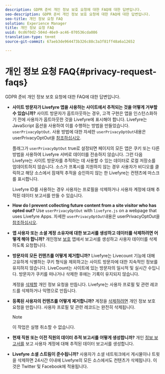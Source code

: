 ```yaml
---
description: GDPR 준비 개인 정보 보호 요청에 대한 FAQ에 대한 답변입니다.
seo-description: GDPR 준비 개인 정보 보호 요청에 대한 FAQ에 대한 답변입니다.
seo-title: 개인 정보 요청 FAQ
solution: Experience Manager
title: 개인 정보 요청 FAQ
uuid: 0cd6f0d2-504d-46e9-ac46-070536cda086
translation-type: tm+mt
source-git-commit: 67aeb3de964473b326c88c3a3f81ff48a6a12652

---
```



# 개인 정보 요청 FAQ{#privacy-request-faqs}

GDPR 준비 개인 정보 보호 요청에 대한 FAQ에 대한 답변입니다.

* **사이트 방문자가 Livefyre 앱을 사용하는 사이트에서 추적되는 것을 어떻게 거부할 수 있습니까?** 사이트 방문자가 옵트아웃하는 경우, 고객 구현은 앱을 인스턴스화하기 전에 사용자가 옵트아웃한 것을 Livefyre에 표시해야 합니다. Livefyre는 JavaScript 옵션을 사용하여 이를 수행하는 방법을 만들었습니다. `userPrivacyOptOut`. 사용 방법에 대한 자세한 `userPrivacyOptOut`내용은 userPrivacyOptOut을 [참조하십시오](/help/using/c-settings-other/c-gdpr-compliance/c-userprivacyoptout.md).

   플래그가 `userPrivacyOptOut` true로 설정되면 페이지의 모든 앱은 쿠키 또는 다른 방법을 사용하여 Livefyre 서버로 데이터를 전송하지 않습니다. 그런 다음 Livefyre는 사이트 방문자를 추적하는 데 사용할 수 있는 데이터로 로컬 저장소를 업데이트하지 않습니다. 소스가 프록시를 지원하지 않는 경우 사용자가 비디오를 클릭하고 해당 소스에서 잠재적 추적을 승인하지 않는 한 Livefyre는 컨텐츠에 마스크를 표시합니다.

   Livefyre ID를 사용하는 경우 사용자는 프로필을 삭제하거나 사용자 계정에 대해 추적된 데이터 보고서를 만들 수 있습니다.

* **How do I prevent collecting future content from a site visitor who has opted out?** Use `userPrivacyOptOut` with `livefyre.js` on a webpage that uses Livefyre Apps. 자세한 `userPrivacyOptOut`내용은 userPrivacyOptOut을 [참조하십시오](/help/using/c-settings-other/c-gdpr-compliance/c-userprivacyoptout.md).

* **앱 사용자 또는 소셜 계정 소유자에 대한 보고서를 생성하고 데이터를 삭제하려면 어떻게 해야 합니까?** 개인정보 [보호](../../c-settings-other/c-gdpr-compliance/c-privacy-requests.md#c_privacy_requests) 앱에서 보고서를 생성하고 사용자 데이터를 삭제하도록 요청합니다.

* **방문자의 모든 컨텐츠를 어떻게 제거합니까?** Livefyre는 Livecount 기능에 대해 고유하게 식별하는 쿠키 형식을 제외하고는 사이트 방문자에 대한 지속적인 정보를 유지하지 않습니다. LiveCount는 사이트에 있는 방문자의 일시적 및 실시간 수입니다. 방문자가 쿠키를 떠나거나 삭제한 후에는 기록이 유지되지 않습니다.

   계정을 [삭제할](../../c-settings-other/c-gdpr-compliance/c-privacy-requests.md#c_privacy_requests) 개인 정보 요청을 만듭니다. Livefyre는 사용자 프로필 및 관련 레코드를 삭제하거나 익명으로 만듭니다.

* **등록된 사용자의 컨텐츠를 어떻게 제거합니까?** 계정을 [삭제하려면](../../c-settings-other/c-gdpr-compliance/c-privacy-requests.md#c_privacy_requests) 개인 정보 보호 요청을 만듭니다. 사용자 프로필 및 관련 레코드는 완전히 삭제됩니다.

   >[!NOTE]
   >
   >이 작업은 실행 취소할 수 없습니다.

* **현재 직원 또는 이전 직원의 데이터 추적 보고서를 어떻게 생성합니까?** 개인 [정보 보고서를](../../c-settings-other/c-gdpr-compliance/c-view-a-privacy-report.md#c_view_a_privacy_report) 보고 사용자 계정에 대해 추적된 데이터 보고서를 생성합니다.

* **Livefyre 소셜 스트림이 준수됩니까?** 사용자가 소셜 네트워크에서 게시물이나 트윗을 삭제하면 24시간 이내에 Livefyre의 모든 소스에서도 컨텐츠가 삭제됩니다. 이것은 Twitter 및 Facebook에 적용됩니다.

